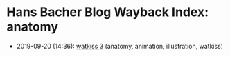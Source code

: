 # Hans Bacher Blog Wayback Index: anatomy

* 2019-09-20 (14:36): [watkiss 3](https://web.archive.org/web/https://one1more2time3.wordpress.com/2019/09/20/watkiss-3/) (anatomy, animation, illustration, watkiss)